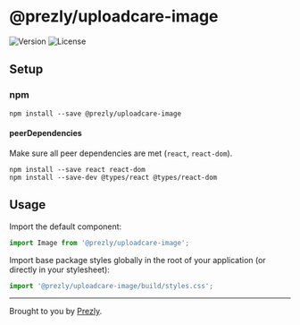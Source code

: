 # @prezly/uploadcare-image

![Version](https://img.shields.io/npm/v/@prezly/uploadcare-image)
![License](https://img.shields.io/npm/l/@prezly/uploadcare-image)

## Setup

### npm

```Shell
npm install --save @prezly/uploadcare-image
```

#### peerDependencies

Make sure all peer dependencies are met (`react`, `react-dom`).

```Shell
npm install --save react react-dom
npm install --save-dev @types/react @types/react-dom
```

## Usage

Import the default component:

```ts
import Image from '@prezly/uploadcare-image';
```

Import base package styles globally in the root of your application (or directly in your stylesheet):
```ts
import '@prezly/uploadcare-image/build/styles.css';
```

----

Brought to you by [Prezly](https://www.prezly.com/?utm_source=github&utm_campaign=@prezly/uploadcare-image).
